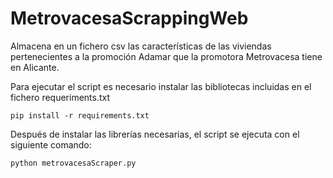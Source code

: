 # MetrovacesaScrappingWeb

Almacena en un fichero csv las características de las viviendas pertenecientes a la promoción Adamar que la promotora Metrovacesa tiene en Alicante.

Para ejecutar el script es necesario instalar las bibliotecas incluidas en el fichero requeriments.txt

```
pip install -r requirements.txt
```

Después de instalar las librerías necesarias, el script se ejecuta con el siguiente comando:

```
python metrovacesaScraper.py
```
